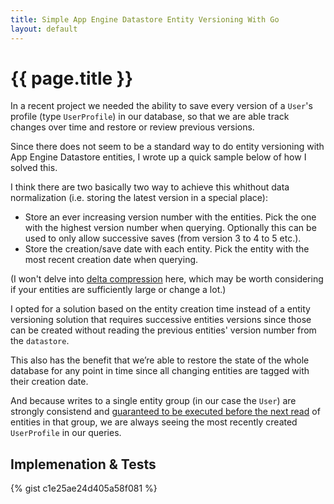 ```yaml
---
title: Simple App Engine Datastore Entity Versioning With Go
layout: default
---
```


# {{ page.title }}

In a recent project we needed the ability to save every version of a `User`'s profile (type `UserProfile`) in our database, so that we are able track changes over time and restore or review previous versions.

Since there does not seem to be a standard way to do entity versioning with App Engine Datastore entities, I wrote up a quick sample below of how I solved this.

I think there are two basically two way to achieve this whithout data normalization (i.e. storing the latest version in a special place):

- Store an ever increasing version number with the entities. Pick the one with the highest version number when querying. Optionally this can be used to only allow successive saves (from version 3 to 4 to 5 etc.).
- Store the creation/save date with each entity. Pick the entity with the most recent creation date when querying.

(I won't delve into [delta compression](http://en.wikipedia.org/wiki/Delta_encoding) here, which may be worth considering if your entities are sufficiently large or change a lot.)

I opted for a solution based on the entity creation time instead of a entity versioning solution that requires successive entities versions since those can be created without reading the previous entities' version number from the `datastore`.

This also has the benefit that we’re able to restore the state of the whole database for any point in time since all changing entities are tagged with their creation date.

And because writes to a single entity group (in our case the `User`) are strongly consistend and [guaranteed to be executed before the next read](https://cloud.google.com/appengine/docs/go/datastore/#Go_Datastore_writes_and_data_visibility) of entities in that group, we are always seeing the most recently created `UserProfile` in our queries.


## Implemenation & Tests

{% gist c1e25ae24d405a58f081 %}